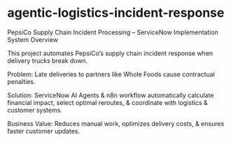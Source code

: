 # agentic-logistics-incident-response

PepsiCo Supply Chain Incident Processing – ServiceNow Implementation
System Overview

This project automates PepsiCo’s supply chain incident response when delivery trucks break down.

Problem: Late deliveries to partners like Whole Foods cause contractual penalties.

Solution: ServiceNow AI Agents & n8n workflow automatically calculate financial impact, select optimal reroutes, & coordinate with logistics & customer systems.

Business Value: Reduces manual work, optimizes delivery costs, & ensures faster customer updates.
